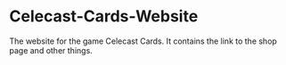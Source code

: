 # Celecast-Cards-Website
The website for the game Celecast Cards. It contains the link to the shop page and other things.
